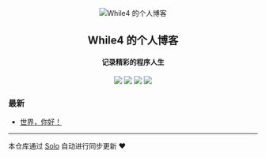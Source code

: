 <p align="center"><img alt="While4 的个人博客" src="https://static.b3log.org/images/brand/solo-32.png"></p><h2 align="center">
While4 的个人博客
</h2>

<h4 align="center">记录精彩的程序人生</h4>
<p align="center"><a title="While4 的个人博客" target="_blank" href="https://github.com/While4/solo-blog"><img src="https://img.shields.io/github/last-commit/While4/solo-blog.svg?style=flat-square&color=FF9900"></a>
<a title="GitHub repo size in bytes" target="_blank" href="https://github.com/While4/solo-blog"><img src="https://img.shields.io/github/repo-size/While4/solo-blog.svg?style=flat-square"></a>
<a title="Solo Version" target="_blank" href="https://github.com/b3log/solo/releases"><img src="https://img.shields.io/badge/solo-3.6.4-f1e05a.svg?style=flat-square&color=blueviolet"></a>
<a title="Hits" target="_blank" href="https://github.com/b3log/hits"><img src="https://hits.b3log.org/While4/solo-blog.svg"></a></p>

### 最新

* [世界，你好！](http://19940807.xyz:8080/hello-solo)



---

本仓库通过 [Solo](https://github.com/b3log/solo) 自动进行同步更新 ❤️ 